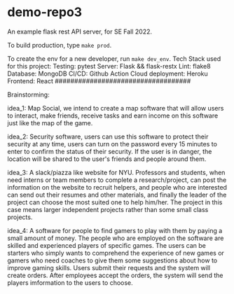 # demo-repo3
An example flask rest API server, for SE Fall 2022.

To build production, type `make prod`.

To create the env for a new developer, run `make dev_env`.
Tech Stack used for this project:
Testing: pytest
Server: Flask && flask-restx
Lint: flake8
Database: MongoDB
CI/CD: Github Action
Cloud deployment: Heroku
Frontend: React
###################################

Brainstorming:

idea_1:
Map Social, we intend to create a map software that will allow users to interact, make friends, receive tasks and earn income on this software just like the map of the game.

idea_2:
Security software, users can use this software to protect their security at any time, users can turn on the password every 15 minutes to enter to confirm the status of their security. If the user is in danger, the location will be shared to the user's friends and people around them.

idea_3: 
A slack/piazza like website for NYU. Professors and students, when need interns or team members to complete a research/project, can post the information on the website to recruit helpers, and people who are interested can send out their resumes and other materials, and finally the leader of the project can choose the most suited one to help him/her. The project in this case means larger independent projects rather than some small class projects. 

idea_4:
A software for people to find gamers to play with them by paying a small amount of money. The people who are employed on the software are skilled and experienced players of specific games. The users can be starters who simply wants to comprehend the experience of new games or gamers who need coaches to give them some suggestions about how to improve gaming skills. Users submit their requests and the system will create orders. After employees accept the orders, the system will send the players imformation to the users to choose.